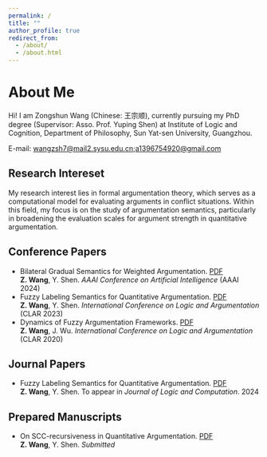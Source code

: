 ```yaml
---
permalink: /
title: ""
author_profile: true
redirect_from: 
  - /about/
  - /about.html
---
```

About Me
===
Hi! I am Zongshun Wang (Chinese: 王宗顺), currently pursuing my PhD degree (Supervisor: Asso. Prof. Yuping Shen) at Institute of Logic and Cognition, Department of Philosophy, Sun Yat-sen University, Guangzhou.

E-mail: wangzsh7@mail2.sysu.edu.cn;a1396754920@gmail.com

Research Intereset
---
My research interest lies in formal argumentation theory, which serves as a computational model for evaluating arguments in conflict situations. Within this field, my focus is on the study of argumentation semantics, particularly in broadening the evaluation scales for argument strength in quantitative argumentation.

Conference Papers
---
- Bilateral Gradual Semantics for Weighted Argumentation. [PDF](https://ojs.aaai.org/index.php/AAAI/article/view/28945)
  <br>**Z. Wang**, Y. Shen. *AAAI Conference on Artificial Intelligence* (AAAI 2024)
- Fuzzy Labeling Semantics for Quantitative Argumentation. [PDF](https://link.springer.com/chapter/10.1007/978-3-031-40875-5_12)
  <br>**Z. Wang**, Y. Shen. *International Conference on Logic and Argumentation* (CLAR 2023)
- Dynamics of Fuzzy Argumentation Frameworks. [PDF](https://link.springer.com/chapter/10.1007/978-3-030-44638-3_18)
  <br>**Z. Wang**, J. Wu. *International Conference on Logic and Argumentation* (CLAR 2020)

Journal Papers
---
- Fuzzy Labeling Semantics for Quantitative Argumentation. [PDF](https://academic.oup.com/logcom)
  <br>**Z. Wang**, Y. Shen. To appear in *Journal of Logic and Computation*. 2024

Prepared Manuscripts
---
- On SCC-recursiveness in Quantitative Argumentation. [PDF](https://arxiv.org/abs/2006.08880)
  <br>**Z. Wang**, Y. Shen. *Submitted*
